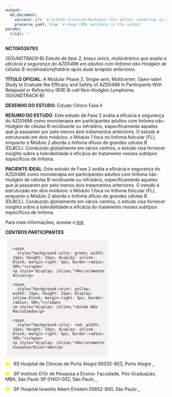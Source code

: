 ```yaml
---
output: 
  md_document:
    variant: gfm  # GitHub-flavored Markdown (for better rendering on GitHub)
    preserve_yaml: true  # Keep YAML metadata in the output
params:
  trial: ''
---
```


**NCT06526793**

*(SOUNDTRACK-B) Estudo de fase 2, braço único, multicêntrico que avalia
a eficácia e segurança do AZD0486 em adultos com linfoma não-Hodgkin de
células B recidivado/refratário após duas terapias anteriores.*

**TÍTULO OFICIAL**: A Modular Phase 2, Single-arm, Multicenter,
Open-label Study to Evaluate the Efficacy and Safety of AZD0486 in
Participants With Relapsed or Refractory (R/R) B-cell Non-Hodgkin
Lymphoma (SOUNDTRACK-B)

**DESENHO DO ESTUDO**: Estudo Clinico Fase II

**RESUMO DO ESTUDO**: Este estudo de Fase 2 avalia a eficácia e
segurança do AZD0486 como monoterapia em participantes adultos com
linfoma não-Hodgkin de células B recidivante ou refratário,
especificamente aqueles que já passaram por pelo menos dois tratamentos
anteriores. O estudo é estruturado em dois módulos: o Módulo 1 foca no
linfoma folicular (FL), enquanto o Módulo 2 aborda o linfoma difuso de
grandes células B (DLBCL). Conduzido globalmente em vários centros, o
estudo visa fornecer insights sobre a tolerabilidade e eficácia do
tratamento nesses subtipos específicos de linfoma.

**PACIENTE IDEAL**: Este estudo de Fase 2 avalia a eficácia e segurança
do AZD0486 como monoterapia em participantes adultos com linfoma
não-Hodgkin de células B recidivante ou refratário, especificamente
aqueles que já passaram por pelo menos dois tratamentos anteriores. O
estudo é estruturado em dois módulos: o Módulo 1 foca no linfoma
folicular (FL), enquanto o Módulo 2 aborda o linfoma difuso de grandes
células B (DLBCL). Conduzido globalmente em vários centros, o estudo
visa fornecer insights sobre a tolerabilidade e eficácia do tratamento
nesses subtipos específicos de linfoma.

Para mais informações, acesse o
[link](https://clinicaltrials.gov/ct2/show/NCT06526793)

**CENTROS PARTICIPANTES**

<div style="margin-bottom: 8px; margin-left: 5px; padding: 8px; max-width: 300px; background-color: #f3f2f1; border-radius: 8px;">

<div style="margin-left: 10px;">

    <span 
      style="background-color: green; width: 15px; height: 15px; display: inline-block; margin-right: 5px; border-radius: 50%;"></span>
    <p style="display: inline;">Recrutamento Ativo</p>

</div>

<div style="margin-left: 10px;">

    <span 
      style="background-color: yellow; width: 15px; height: 15px; display: inline-block; margin-right: 5px; border-radius: 50%;"></span>
    <p style="display: inline;">Ainda Não Recrutando</p>

</div>

<div style="margin-left: 10px;">

    <span 
      style="background-color: red; width: 15px; height: 15px; display: inline-block; margin-right: 5px; border-radius: 50%;"></span>
    <p style="display: inline;">Recrutamento Suspenso/Encerrado</p>

</div>

</div>

<span style="display: inline-block; width: 12px; height: 12px; border-radius: 50%; margin-right: 10px; padding-bottom: 0px; background-color: yellow;"></span>
RS Hospital de Clínicas de Porto Alegre 90035-903, Porto Alegre
<span style="color: #2E4A7F; text-decoration: none; font-weight: 500; font-size: 0.8">[REPORTAR
ERRO](https://flazar.shinyapps.io/formsapp?study_nct_id=NCT06526793&location_id=RESEARCHSITEPORTOALEGRE90035903BRAZIL&location_full_name=Hospital%20de%20Cl%C3%ADnicas%20de%20Porto%20Alegre%2C%2090035-903%2C%20Porto%20Alegre&form_type=Reportar%20Erro)</span>

<span style="display: inline-block; width: 12px; height: 12px; border-radius: 50%; margin-right: 10px; padding-bottom: 0px; background-color: yellow;"></span>
SP Instituto D’Or de Pesquisa e Ensino: Faculdade, Pós-Graduação, MBA,
São Paulo SP 01401-002, São Paulo
<span style="color: #2E4A7F; text-decoration: none; font-weight: 500; font-size: 0.8">[REPORTAR
ERRO](https://flazar.shinyapps.io/formsapp?study_nct_id=NCT06526793&location_id=RESEARCHSITESAOPAULO01401002BRAZIL&location_full_name=Instituto%20D%27Or%20de%20Pesquisa%20e%20Ensino%3A%20Faculdade%2C%20P%C3%B3s-Gradua%C3%A7%C3%A3o%2C%20MBA%2C%20S%C3%A3o%20Paulo%20SP%2C%2001401-002%2C%20S%C3%A3o%20Paulo&form_type=Reportar%20Erro)</span>

<span style="display: inline-block; width: 12px; height: 12px; border-radius: 50%; margin-right: 10px; padding-bottom: 0px; background-color: yellow;"></span>
SP Hospital Israelita Albert Einstein 05652-900, São Paulo
<span style="color: #2E4A7F; text-decoration: none; font-weight: 500; font-size: 0.8">[REPORTAR
ERRO](https://flazar.shinyapps.io/formsapp?study_nct_id=NCT06526793&location_id=RESEARCHSITESAOPAULO05652900BRAZIL&location_full_name=Hospital%20Israelita%20Albert%20Einstein%2C%2005652-900%2C%20S%C3%A3o%20Paulo&form_type=Reportar%20Erro)</span>
